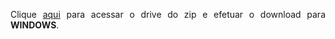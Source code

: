 <p align="justify">Clique <a href="https://drive.google.com/file/d/1jMa2y1Kg9zs4NbW1e1f3B2zpQUaA2RvY/view?usp=sharing">aqui</a> para acessar o drive do zip e efetuar o download para <b>WINDOWS</b>.</p>
